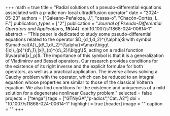 +++
math = true
title = "Radial solutions of a pseudo-differential equations associated with a $p$-adic non-local ultradiffusion operator"
date = "2024-05-23"
authors = ["Galeano-Peñaloza, J.", "casas-o", "Chacón-Cortés, L. F."]
publication_types = ["2"]
publication = "*Journal of Pseudo-Differential Operators and Applications*, **15**(44). doi:10.1007/s11868-024-00614-1"
abstract = "This paper is dedicated to study some pseudo-differential equations related to the operator $D_{d_1,d_2}^{\\alpha}$ with symbol $\\mathcal{A}\_{d\_1,d\_2}^{\\alpha}=\\max\\bigg\{|x|\_{p}^{d\_1},|x|\_{p}^{d\_2}\\bigg\}$, acting on a radial function $\\varphi(|x|_p)$. The importance of this symbol is that it is a generalization of Vladimirov and Bessel operators. Our research provides conditions for the existence of its right inverse and the explicit formulae for both operators, as well as a practical application. The inverse allows solving a Cauchy problem with the operator, which can be reduced to an integral equation whose properties are similar to those of the classical Volterra equation. We also find conditions for the existence and uniqueness of a mild solution for a degenerate nonlinear Cauchy problem."
selected = false
projects = ["tenga"]
tags = ["GTNyGA","p-adics","Cat. A2"]
doi = "10.1007/s11868-024-00614-1"
highlight = true
[header]
image = ""
caption = ""
+++
